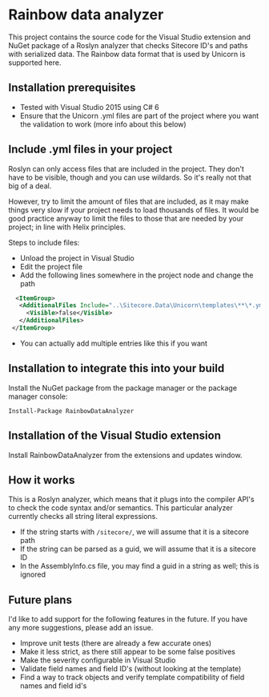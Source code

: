 # Rainbow data analyzer

This project contains the source code for the Visual Studio extension and NuGet package of a Roslyn analyzer that checks Sitecore ID's and paths with serialized data. The Rainbow data format that is used by Unicorn is supported here.

## Installation prerequisites
- Tested with Visual Studio 2015 using C# 6
- Ensure that the Unicorn .yml files are part of the project where you want the validation to work (more info about this below)

## Include .yml files in your project

Roslyn can only access files that are included in the project. They don't have to be visible, though and you can use wildards. So it's really not that big of a deal.

However, try to limit the amount of files that are included, as it may make things very slow if your project needs to load thousands of files. It would be good practice anyway to limit the files to those that are needed by your project; in line with Helix principles.

Steps to include files:
  - Unload the project in Visual Studio
  - Edit the project file
  - Add the following lines somewhere in the project node and change the path
 ```xml
   <ItemGroup>
    <AdditionalFiles Include="..\Sitecore.Data\Unicorn\templates\**\*.yml">
      <Visible>false</Visible>
    </AdditionalFiles>
  </ItemGroup>
 ```
  - You can actually add multiple entries like this if you want

## Installation to integrate this into your build

Install the NuGet package from the package manager or the package manager console:
```
Install-Package RainbowDataAnalyzer
```

## Installation of the Visual Studio extension

Install RainbowDataAnalyzer from the extensions and updates window.

## How it works

This is a Roslyn analyzer, which means that it plugs into the compiler API's to check the code syntax and/or semantics. This particular analyzer currently checks all string literal expressions.
- If the string starts with `/sitecore/`, we will assume that it is a sitecore path
- If the string can be parsed as a guid, we will assume that it is a sitecore ID
- In the AssemblyInfo.cs file, you may find a guid in a string as well; this is ignored

## Future plans

I'd like to add support for the following features in the future. If you have any more suggestions, please add an issue.
  - Improve unit tests (there are already a few accurate ones)
  - Make it less strict, as there still appear to be some false positives
  - Make the severity configurable in Visual Studio
  - Validate field names and field ID's (without looking at the template)
  - Find a way to track objects and verify template compatibility of field names and field id's